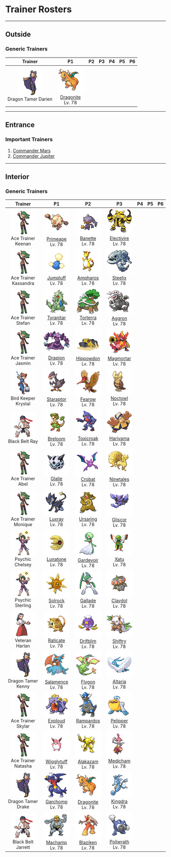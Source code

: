 # Trainer Rosters

---

## Outside


### Generic Trainers

| Trainer | P1 | P2 | P3 | P4 | P5 | P6 |
|:-------:|:--:|:--:|:--:|:--:|:--:|:--:|
| ![Dragon Tamer Darien](../../assets/trainers/dragon_tamer.png "Dragon Tamer Darien")<br>Dragon Tamer Darien | ![Dragonite](../../assets/sprites/dragonite/front.gif "Dragonite")<br>[Dragonite](../../pokemon/dragonite.md/)<br>Lv. 78 |


---

## Entrance


### Important Trainers

1. [Commander Mars](important_trainers.md#commander-mars)
1. [Commander Jupiter](important_trainers.md#commander-jupiter)

---

## Interior


### Generic Trainers

| Trainer | P1 | P2 | P3 | P4 | P5 | P6 |
|:-------:|:--:|:--:|:--:|:--:|:--:|:--:|
| ![Ace Trainer Keenan](../../assets/trainers/ace_trainer.png "Ace Trainer Keenan")<br>Ace Trainer Keenan | ![Primeape](../../assets/sprites/primeape/front.gif "Primeape")<br>[Primeape](../../pokemon/primeape.md/)<br>Lv. 78 | ![Banette](../../assets/sprites/banette/front.gif "Banette")<br>[Banette](../../pokemon/banette.md/)<br>Lv. 78 | ![Electivire](../../assets/sprites/electivire/front.gif "Electivire")<br>[Electivire](../../pokemon/electivire.md/)<br>Lv. 78 |
| ![Ace Trainer Kassandra](../../assets/trainers/ace_trainer.png "Ace Trainer Kassandra")<br>Ace Trainer Kassandra | ![Jumpluff](../../assets/sprites/jumpluff/front.gif "Jumpluff")<br>[Jumpluff](../../pokemon/jumpluff.md/)<br>Lv. 78 | ![Ampharos](../../assets/sprites/ampharos/front.gif "Ampharos")<br>[Ampharos](../../pokemon/ampharos.md/)<br>Lv. 78 | ![Steelix](../../assets/sprites/steelix/front.gif "Steelix")<br>[Steelix](../../pokemon/steelix.md/)<br>Lv. 78 |
| ![Ace Trainer Stefan](../../assets/trainers/ace_trainer.png "Ace Trainer Stefan")<br>Ace Trainer Stefan | ![Tyranitar](../../assets/sprites/tyranitar/front.gif "Tyranitar")<br>[Tyranitar](../../pokemon/tyranitar.md/)<br>Lv. 78 | ![Torterra](../../assets/sprites/torterra/front.gif "Torterra")<br>[Torterra](../../pokemon/torterra.md/)<br>Lv. 78 | ![Aggron](../../assets/sprites/aggron/front.gif "Aggron")<br>[Aggron](../../pokemon/aggron.md/)<br>Lv. 78 |
| ![Ace Trainer Jasmin](../../assets/trainers/ace_trainer.png "Ace Trainer Jasmin")<br>Ace Trainer Jasmin | ![Drapion](../../assets/sprites/drapion/front.gif "Drapion")<br>[Drapion](../../pokemon/drapion.md/)<br>Lv. 78 | ![Hippowdon](../../assets/sprites/hippowdon/front.gif "Hippowdon")<br>[Hippowdon](../../pokemon/hippowdon.md/)<br>Lv. 78 | ![Magmortar](../../assets/sprites/magmortar/front.gif "Magmortar")<br>[Magmortar](../../pokemon/magmortar.md/)<br>Lv. 78 |
| ![Bird Keeper Krystal](../../assets/trainers/bird_keeper.png "Bird Keeper Krystal")<br>Bird Keeper Krystal | ![Staraptor](../../assets/sprites/staraptor/front.gif "Staraptor")<br>[Staraptor](../../pokemon/staraptor.md/)<br>Lv. 78 | ![Fearow](../../assets/sprites/fearow/front.gif "Fearow")<br>[Fearow](../../pokemon/fearow.md/)<br>Lv. 78 | ![Noctowl](../../assets/sprites/noctowl/front.gif "Noctowl")<br>[Noctowl](../../pokemon/noctowl.md/)<br>Lv. 78 |
| ![Black Belt Ray](../../assets/trainers/black_belt.png "Black Belt Ray")<br>Black Belt Ray | ![Breloom](../../assets/sprites/breloom/front.gif "Breloom")<br>[Breloom](../../pokemon/breloom.md/)<br>Lv. 78 | ![Toxicroak](../../assets/sprites/toxicroak/front.gif "Toxicroak")<br>[Toxicroak](../../pokemon/toxicroak.md/)<br>Lv. 78 | ![Hariyama](../../assets/sprites/hariyama/front.gif "Hariyama")<br>[Hariyama](../../pokemon/hariyama.md/)<br>Lv. 78 |
| ![Ace Trainer Abel](../../assets/trainers/ace_trainer.png "Ace Trainer Abel")<br>Ace Trainer Abel | ![Glalie](../../assets/sprites/glalie/front.gif "Glalie")<br>[Glalie](../../pokemon/glalie.md/)<br>Lv. 78 | ![Crobat](../../assets/sprites/crobat/front.gif "Crobat")<br>[Crobat](../../pokemon/crobat.md/)<br>Lv. 78 | ![Ninetales](../../assets/sprites/ninetales/front.gif "Ninetales")<br>[Ninetales](../../pokemon/ninetales.md/)<br>Lv. 78 |
| ![Ace Trainer Monique](../../assets/trainers/ace_trainer.png "Ace Trainer Monique")<br>Ace Trainer Monique | ![Luxray](../../assets/sprites/luxray/front.gif "Luxray")<br>[Luxray](../../pokemon/luxray.md/)<br>Lv. 78 | ![Ursaring](../../assets/sprites/ursaring/front.gif "Ursaring")<br>[Ursaring](../../pokemon/ursaring.md/)<br>Lv. 78 | ![Gliscor](../../assets/sprites/gliscor/front.gif "Gliscor")<br>[Gliscor](../../pokemon/gliscor.md/)<br>Lv. 78 |
| ![Psychic Chelsey](../../assets/trainers/psychic.png "Psychic Chelsey")<br>Psychic Chelsey | ![Lunatone](../../assets/sprites/lunatone/front.gif "Lunatone")<br>[Lunatone](../../pokemon/lunatone.md/)<br>Lv. 78 | ![Gardevoir](../../assets/sprites/gardevoir/front.gif "Gardevoir")<br>[Gardevoir](../../pokemon/gardevoir.md/)<br>Lv. 78 | ![Xatu](../../assets/sprites/xatu/front.gif "Xatu")<br>[Xatu](../../pokemon/xatu.md/)<br>Lv. 78 |
| ![Psychic Sterling](../../assets/trainers/psychic.png "Psychic Sterling")<br>Psychic Sterling | ![Solrock](../../assets/sprites/solrock/front.gif "Solrock")<br>[Solrock](../../pokemon/solrock.md/)<br>Lv. 78 | ![Gallade](../../assets/sprites/gallade/front.gif "Gallade")<br>[Gallade](../../pokemon/gallade.md/)<br>Lv. 78 | ![Claydol](../../assets/sprites/claydol/front.gif "Claydol")<br>[Claydol](../../pokemon/claydol.md/)<br>Lv. 78 |
| ![Veteran Harlan](../../assets/trainers/veteran.png "Veteran Harlan")<br>Veteran Harlan | ![Raticate](../../assets/sprites/raticate/front.gif "Raticate")<br>[Raticate](../../pokemon/raticate.md/)<br>Lv. 78 | ![Drifblim](../../assets/sprites/drifblim/front.gif "Drifblim")<br>[Drifblim](../../pokemon/drifblim.md/)<br>Lv. 78 | ![Shiftry](../../assets/sprites/shiftry/front.gif "Shiftry")<br>[Shiftry](../../pokemon/shiftry.md/)<br>Lv. 78 |
| ![Dragon Tamer Kenny](../../assets/trainers/dragon_tamer.png "Dragon Tamer Kenny")<br>Dragon Tamer Kenny | ![Salamence](../../assets/sprites/salamence/front.gif "Salamence")<br>[Salamence](../../pokemon/salamence.md/)<br>Lv. 78 | ![Flygon](../../assets/sprites/flygon/front.gif "Flygon")<br>[Flygon](../../pokemon/flygon.md/)<br>Lv. 78 | ![Altaria](../../assets/sprites/altaria/front.gif "Altaria")<br>[Altaria](../../pokemon/altaria.md/)<br>Lv. 78 |
| ![Ace Trainer Skylar](../../assets/trainers/ace_trainer.png "Ace Trainer Skylar")<br>Ace Trainer Skylar | ![Exploud](../../assets/sprites/exploud/front.gif "Exploud")<br>[Exploud](../../pokemon/exploud.md/)<br>Lv. 78 | ![Rampardos](../../assets/sprites/rampardos/front.gif "Rampardos")<br>[Rampardos](../../pokemon/rampardos.md/)<br>Lv. 78 | ![Pelipper](../../assets/sprites/pelipper/front.gif "Pelipper")<br>[Pelipper](../../pokemon/pelipper.md/)<br>Lv. 78 |
| ![Ace Trainer Natasha](../../assets/trainers/ace_trainer.png "Ace Trainer Natasha")<br>Ace Trainer Natasha | ![Wigglytuff](../../assets/sprites/wigglytuff/front.gif "Wigglytuff")<br>[Wigglytuff](../../pokemon/wigglytuff.md/)<br>Lv. 78 | ![Alakazam](../../assets/sprites/alakazam/front.gif "Alakazam")<br>[Alakazam](../../pokemon/alakazam.md/)<br>Lv. 78 | ![Medicham](../../assets/sprites/medicham/front.gif "Medicham")<br>[Medicham](../../pokemon/medicham.md/)<br>Lv. 78 |
| ![Dragon Tamer Drake](../../assets/trainers/dragon_tamer.png "Dragon Tamer Drake")<br>Dragon Tamer Drake | ![Garchomp](../../assets/sprites/garchomp/front.gif "Garchomp")<br>[Garchomp](../../pokemon/garchomp.md/)<br>Lv. 78 | ![Dragonite](../../assets/sprites/dragonite/front.gif "Dragonite")<br>[Dragonite](../../pokemon/dragonite.md/)<br>Lv. 78 | ![Kingdra](../../assets/sprites/kingdra/front.gif "Kingdra")<br>[Kingdra](../../pokemon/kingdra.md/)<br>Lv. 78 |
| ![Black Belt Jarrett](../../assets/trainers/black_belt.png "Black Belt Jarrett")<br>Black Belt Jarrett | ![Machamp](../../assets/sprites/machamp/front.gif "Machamp")<br>[Machamp](../../pokemon/machamp.md/)<br>Lv. 78 | ![Blaziken](../../assets/sprites/blaziken/front.gif "Blaziken")<br>[Blaziken](../../pokemon/blaziken.md/)<br>Lv. 78 | ![Poliwrath](../../assets/sprites/poliwrath/front.gif "Poliwrath")<br>[Poliwrath](../../pokemon/poliwrath.md/)<br>Lv. 78 |

